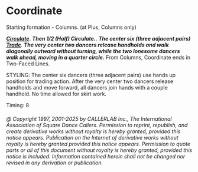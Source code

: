 
# Coordinate

Starting formation - Columns. (at Plus, Columns only)

***[Circulate](../b1/circulate.md)***.
***Then 1/2 (Half) Circulate.***.
***The center six (three adjacent
pairs) [Trade](../b2/trade.md)***.
***The very center two dancers release handholds and walk
diagonally outward without turning, while the two lonesome dancers
walk ahead, moving in a quarter circle.***
From Columns, Coordinate ends in Two-Faced Lines.

STYLING: The center six dancers (three adjacent pairs) use  hands up position for trading action. After the very center two dancers release handholds and move forward, all dancers join hands with a  couple handhold. No time allowed for skirt work.

Timing: 8

###### @ Copyright 1997, 2001-2025 by CALLERLAB Inc., The International Association of Square Dance Callers. Permission to reprint, republish, and create derivative works without royalty is hereby granted, provided this notice appears. Publication on the Internet of derivative works without royalty is hereby granted provided this notice appears. Permission to quote parts or all of this document without royalty is hereby granted, provided this notice is included. Information contained herein shall not be changed nor revised in any derivation or publication.

